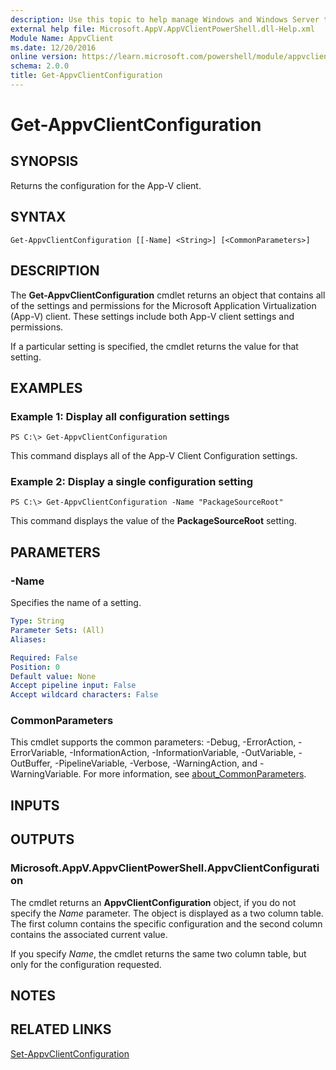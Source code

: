 ```yaml
---
description: Use this topic to help manage Windows and Windows Server technologies with Windows PowerShell.
external help file: Microsoft.AppV.AppVClientPowerShell.dll-Help.xml
Module Name: AppvClient
ms.date: 12/20/2016
online version: https://learn.microsoft.com/powershell/module/appvclient/get-appvclientconfiguration?view=windowsserver2025-ps&wt.mc_id=ps-gethelp
schema: 2.0.0
title: Get-AppvClientConfiguration
---
```


# Get-AppvClientConfiguration

## SYNOPSIS
Returns the configuration for the App-V client.

## SYNTAX

```
Get-AppvClientConfiguration [[-Name] <String>] [<CommonParameters>]
```

## DESCRIPTION
The **Get-AppvClientConfiguration** cmdlet returns an object that contains all of the settings and permissions for the Microsoft Application Virtualization (App-V) client.
These settings include both App-V client settings and permissions.

If a particular setting is specified, the cmdlet returns the value for that setting.

## EXAMPLES

### Example 1: Display all configuration settings
```
PS C:\> Get-AppvClientConfiguration
```

This command displays all of the App-V Client Configuration settings.

### Example 2: Display a single configuration setting
```
PS C:\> Get-AppvClientConfiguration -Name "PackageSourceRoot"
```

This command displays the value of the **PackageSourceRoot** setting.

## PARAMETERS

### -Name
Specifies the name of a setting.

```yaml
Type: String
Parameter Sets: (All)
Aliases:

Required: False
Position: 0
Default value: None
Accept pipeline input: False
Accept wildcard characters: False
```

### CommonParameters
This cmdlet supports the common parameters: -Debug, -ErrorAction, -ErrorVariable, -InformationAction, -InformationVariable, -OutVariable, -OutBuffer, -PipelineVariable, -Verbose, -WarningAction, and -WarningVariable. For more information, see [about_CommonParameters](https://go.microsoft.com/fwlink/?LinkID=113216).

## INPUTS

## OUTPUTS

### Microsoft.AppV.AppvClientPowerShell.AppvClientConfiguration
The cmdlet returns an **AppvClientConfiguration** object, if you do not specify the *Name* parameter.
The object is displayed as a two column table.
The first column contains the specific configuration and the second column contains the associated current value.

If you specify *Name*, the cmdlet returns the same two column table, but only for the configuration requested.

## NOTES

## RELATED LINKS

[Set-AppvClientConfiguration](./Set-AppvClientConfiguration.md)

